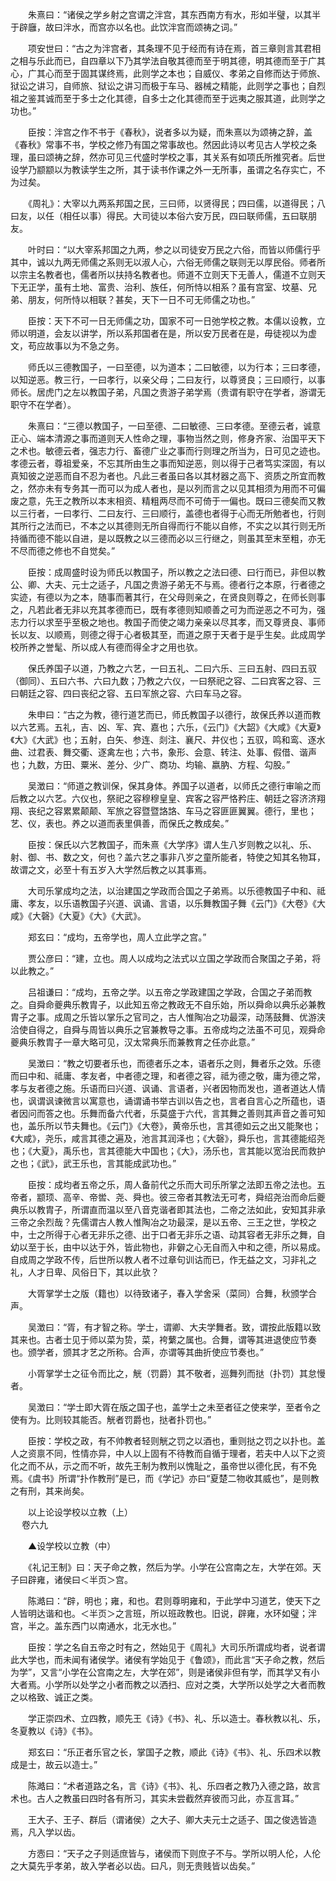 <!-- { "loadSidebar": true } -->
　　朱熹曰：“诸侯之学乡射之宫谓之泮宫，其东西南方有水，形如半璧，以其半于辟廱，故曰泮水，而宫亦以名也。此饮泮宫而颂祷之词。”

　　项安世曰：“古之为泮宫者，其条理不见于经而有诗在焉，首三章则言其君相之相与乐此而已，自四章以下乃其学法自敬其德而至于明其德，明其德而至于广其心，广其心而至于固其谋终焉，此则学之本也；自威仪、孝弟之自修而达于师旅、狱讼之讲习，自师旅、狱讼之讲习而极于车马、器械之精能，此则学之事也；自烈祖之鉴其诚而至于多士之化其德，自多士之化其德而至于远夷之服其道，此则学之功也。”

　　臣按：泮宫之作不书于《春秋》，说者多以为疑，而朱熹以为颂祷之辞，盖《春秋》常事不书，学校之修乃有国之常事故也。然因此诗以考见古人学校之条理，虽曰颂祷之辞，然亦可见三代盛时学校之事，其关系有如项氏所推究者。后世设学乃颛颛以为教读学生之所，其于读书作课之外一无所事，虽谓之名存实亡，不为过矣。

　　《周礼》：大宰以九两系邦国之民，三曰师，以贤得民；四曰儒，以道得民；八曰友，以任（相任以事）得民。大司徒以本俗六安万民，四曰联师儒，五曰联朋友。

　　叶时曰：“以大宰系邦国之九两，参之以司徒安万民之六俗，而皆以师儒行乎其中，诚以九两无师儒之系则无以淑人心，六俗无师儒之联则无以厚民俗。师者所以宗主名教者也，儒者所以扶持名教者也。师道不立则天下无善人，儒道不立则天下无正学，虽有土地、富贵、治利、族任，何所恃以相系？虽有宫室、坟墓、兄弟、朋友，何所恃以相联？甚矣，天下一日不可无师儒之功也。”

　　臣按：天下不可一日无师儒之功，国家不可一日弛学校之教。本儒以设教，立师以明道，会友以讲学，所以系邦国者在是，所以安万民者在是，毋徒视以为虚文，苟应故事以为不急之务。

　　师氏以三德教国子，一曰至德，以为道本；二曰敏德，以为行本；三曰孝德，以知逆恶。教三行，一曰孝行，以亲父母；二曰友行，以尊贤良；三曰顺行，以事师长。居虎门之左以教国子弟，凡国之贵游子弟学焉（贵谓有职守在学者，游谓无职守不在学者）。

　　朱熹曰：“三德以教国子，一曰至德、二曰敏德、三曰孝德。至德云者，诚意正心、端本清源之事而道则天人性命之理，事物当然之则，修身齐家、治国平天下之术也。敏德云者，强志力行、畜德广业之事而行则理之所当为，日可见之迹也。孝德云者，尊祖爱亲，不忘其所由生之事而知逆恶，则以得于己者笃实深固，有以真知彼之逆恶而自不忍为者也。凡此三者虽曰各以其材器之高下、资质之所宜而教之，然亦未有专务其一而可以为成人者也，是以列而言之以见其相须为用而不可偏废之意，先王之教所以本末相资、精粗两尽而不可倚于一偏也。既曰三德矣而又教以三行者，一曰孝行、二曰友行、三曰顺行，盖德也者得于心而无所勉者也，行则其所行之法而已，不本之以其德则无所自得而行不能以自修，不实之以其行则无所持循而德不能以自进，是以既教之以三德而必以三行继之，则虽其至末至粗，亦无不尽而德之修也不自觉矣。”

　　臣按：成周盛时设为师氏以教国子，所以教之之法曰德、曰行而已，非但以教公、卿、大夫、元士之适子，凡国之贵游子弟无不与焉。德者行之本原，行者德之实迹，有德以为之本，随事而著其行，在父母则亲之，在贤良则尊之，在师长则事之，凡若此者无非以充其孝德而已，既有孝德则知顺善之可为而逆恶之不可为，强志力行以求至乎至极之地也。教国子而使之竭力亲亲以尽其孝，而又尊贤良、事师长以友、以顺焉，则德之得于心者极其至，而道之原于天者于是乎生矣。此成周学校所养之誉髦、所以成人有德而得全才之用也欤。

　　保氏养国子以道，乃教之六艺，一曰五礼、二曰六乐、三曰五射、四曰五驭（御同）、五曰六书、六曰九数；乃教之六仪，一曰祭祀之容、二曰宾客之容、三曰朝廷之容、四曰丧纪之容、五曰军旅之容、六曰车马之容。

　　朱申曰：“古之为教，德行道艺而已，师氏教国子以德行，故保氏养以道而教以六艺焉。五礼，吉、凶、军、宾、嘉也；六乐，《云门》《大韶》《大咸》《大夏》《大》《大武》也；五射，白矢、参连、剡注、襄尺、井仪也；五驭，鸣和鸾、逐水曲、过君表、舞交衢、逐禽左也；六书，象形、会意、转注、处事、假借、谐声也；九数，方田、粟米、差分、少广、商功、均输、嬴肭、方程、勾股。”

　　吴澂曰：“师道之教训保，保其身体。养国子以道者，以师氏之德行审喻之而后教之以六艺。六仪也，祭祀之容穆穆皇皇、宾客之容严恪矜庄、朝廷之容济济翔翔、丧纪之容累累颠颠、军旅之容暨暨詻詻、车马之容匪匪翼翼。德行，里也；艺、仪，表也。养之以道而表里俱善，而保氏之教成矣。”

　　臣按：保氏以六艺教国子，而朱熹《大学序》谓人生八岁则教之以礼、乐、射、御、书、数之文，何也？盖六艺之事非八岁之童所能者，特使之知其名物耳，故谓之文，必至十有五岁入大学然后教之以其事焉。

　　大司乐掌成均之法，以治建国之学政而合国之子弟焉。以乐德教国子中和、祗庸、孝友，以乐语教国子兴道、讽诵、言语，以乐舞教国子舞《云门》《大卷》《大咸》《大磬》《大夏》《大》《大武》。

　　郑玄曰：“成均，五帝学也，周人立此学之宫。”

　　贾公彦曰：“建，立也。周人以成均之法式以立国之学政而合聚国之子弟，将以此教之。”

　　吕祖谦曰：“成均，五帝之学。以五帝之学政建国之学政，合国之子弟而教之。自舜命夔典乐教胄子，以此知五帝之教政无不自乐始，所以舜命以典乐必兼教胄子之事。成周之乐皆以掌乐之官司之，古人惟陶冶之功最深，动荡鼓舞、优游浃洽使自得之，自舜与周皆以典乐之官兼教导之事。五帝成均之法虽不可见，观舜命夔典乐教胄子一章大略可见，汉太常典乐而兼教育之任亦此意。”

　　吴澂曰：“教之切要者乐也，而德者乐之本，语者乐之则，舞者乐之效。乐德而曰中和、祗庸、孝友者，中者德之理，和者德之容，祗为德之敬，庸为德之常，孝与友者德之施。乐语而曰兴道、讽诵、言语者，兴者因物而发也，道者道达人情也，讽谓讽谏微言以寓意也，诵谓诵书举古训以告之也，言者自言心之所蕴也，语者因问而答之也。乐舞而备六代者，乐莫盛于六代，言其舞之善则其声音之善可知也，盖乐所以节夫舞也。《云门》《大卷》，黄帝乐也，言其德如云之出又能聚也；《大咸》，尧乐，咸言其德之遍及，池言其润泽也；《大磬》，舜乐也，言其德能绍尧也；《大夏》，禹乐也，言其德能大中国也；《大》，汤乐也，言其能以宽治民而救护之也；《武》，武王乐也，言其能成武功也。”

　　臣按：成均者五帝之乐，周人备前代之乐而大司乐所掌之法即五帝之法也。五帝者，颛顼、高辛、帝喾、尧、舜也。彼三帝者其教法无可考，舜绍尧治而命后夔典乐以教胄子，所谓直而温以至八音克谐者即其法也，二帝之法如此，安知其非承三帝之余烈哉？先儒谓古人教人惟陶冶之功最深，是以五帝、三王之世，学校之中，士之所得于心者无非乐之德、出于口者无非乐之语、动其容者无非乐之舞，自幼以至于长，由中以达于外，皆此物也，非僻之心无自而入中和之德，所以易成。自成周之学政不传，后世所以教人者不过章句训诂而已，作无益之文，习非礼之礼，人才日卑、风俗日下，其以此欤？

　　大胥掌学士之版（籍也）以待致诸子，春入学舍采（菜同）合舞，秋颁学合声。

　　吴澂曰：“胥，有才智之称。学士，谓卿、大夫学舞者。致，谓按此版籍以致其来也。古者士见于师以菜为贽，菜，袴蘩之属也。合舞，谓等其进退使应节奏也。颁学者，颁其才艺之所称。合声，亦谓等其曲折使应节奏也。”

　　小胥掌学士之征令而比之，觥（罚爵）其不敬者，巡舞列而挞（扑罚）其怠慢者。

　　吴澂曰：“学士即大胥在版之国子也，盖学士之未至者征之使来学，至者令之使有为。比则较其能否。觥者罚爵也，挞者扑罚也。”

　　臣按：学校之政，有不帅教者轻则觥之罚之以酒也，重则挞之罚之以扑也。盖人之资禀不同，性情亦异，中人以上固有不待教而自循于理者，若夫中人以下之资化之而不从，示之而不听，故先王制为教刑以愧耻之，虽帝世以德化民，有不免焉。《虞书》所谓“扑作教刑”是已，而《学记》亦曰“夏楚二物收其威也”，是则教之有刑，其来尚矣。

　　以上论设学校以立教（上）  
　 
卷六九

　　▲设学校以立教（中）

　　《礼记王制》曰：天子命之教，然后为学。小学在公宫南之左，大学在郊。天子曰辟雍，诸侯曰＜半页＞宫。

　　陈澔曰：“辟，明也；雍，和也。君则尊明雍和，于此学中习道艺，使天下之人皆明达谐和也。＜半页＞之言班，所以班政教也。旧说，辟雍，水环如璧；泮宫，半之。盖东西门以南通水，北无水也。”

　　臣按：学之名自五帝之时有之，然始见于《周礼》大司乐所谓成均者，说者谓此大学也，而未闻有诸侯学。诸侯有学始见于《鲁颂》，而此言“天子命之教，然后为学”，又言“小学在公宫南之左，大学在郊”，则是诸侯非但有学，而其学又有小大者焉。小学所以处学之小者而教之以洒扫、应对之类，大学所以处学之大者而教之以格致、诚正之类。

　　学正崇四术、立四教，顺先王《诗》《书》、礼、乐以造士。春秋教以礼、乐，冬夏教以《诗》《书》。

　　郑玄曰：“乐正者乐官之长，掌国子之教，顺此《诗》《书》、礼、乐四术以教成是士，故云以造士。”

　　陈澔曰：“术者道路之名，言《诗》《书》、礼、乐四者之教乃入德之路，故言术也。古人之教虽曰四时各有所习，其实未尝截然弃彼而习此，亦互言耳。”

　　王大子、王子、群后（谓诸侯）之大子、卿大夫元士之适子、国之俊选皆造焉，凡入学以齿。

　　方悫曰：“天子之子则适庶皆与，诸侯而下则庶子不与。学所以明人伦，人伦之大莫先乎孝弟，故入学者必以齿。曰凡，则无贵贱皆以齿矣。”

